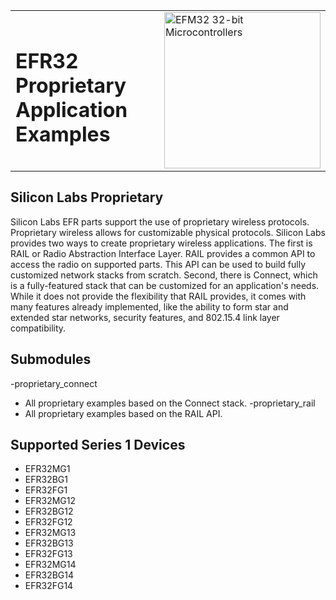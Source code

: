 <table border="0">
  <tr>
    <td align="left" valign="middle">
    <h1>EFR32 Proprietary Application Examples</h1>
  </td>
  <td align="left" valign="middle">
    <a href="https://www.silabs.com/wireless/proprietary">
      <img src="http://pages.silabs.com/rs/634-SLU-379/images/WGX-transparent.png"  title="Silicon Labs Gecko and Wireless Gecko MCUs" alt="EFM32 32-bit Microcontrollers" width="250"/>
    </a>
  </td>
  </tr>
</table>

## Silicon Labs Proprietary ##

Silicon Labs EFR parts support the use of proprietary wireless protocols. Proprietary wireless allows for customizable physical protocols. Silicon Labs provides two ways to create proprietary wireless applications. The first is RAIL or Radio Abstraction Interface Layer. RAIL provides a common API to access the radio on supported parts. This API can be used to build fully customized network stacks from scratch. Second, there is Connect, which is a fully-featured stack that can be customized for an application's needs. While it does not provide the flexibility that RAIL provides, it comes with many features already implemented, like the ability to form star and extended star networks, security features, and 802.15.4 link layer compatibility.

## Submodules ##

-proprietary_connect
  - All proprietary examples based on the Connect stack.
-proprietary_rail
  - All proprietary examples based on the RAIL API.

## Supported Series 1 Devices ##
  - EFR32MG1
  - EFR32BG1
  - EFR32FG1
  - EFR32MG12
  - EFR32BG12
  - EFR32FG12
  - EFR32MG13
  - EFR32BG13
  - EFR32FG13
  - EFR32MG14
  - EFR32BG14
  - EFR32FG14